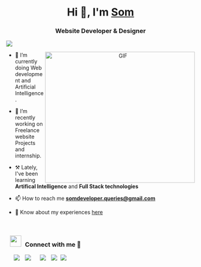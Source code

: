 <h1 align="center">Hi 👋, I'm <a href="https://thevector.xyz" target="blank">
Som</a></h1>
<h3 align="center">Website Developer & Designer</h3>

![](https://komarev.com/ghpvc/?username=VEcTorX009&label=PROFILE+VIEWS)

<!--<p align="left"> <a href="https://twitter.com/100rabhcsmc" target="blank"><img src="https://img.shields.io/twitter/follow/100rabhcsmc?logo=twitter&style=for-the-badge" alt="100rabhcsmc" /></a> </p> -->

<a target="_blank" align="center">
  <img align="right" top="500" height="350" width="400" alt="GIF" src="https://64.media.tumblr.com/dc9305af16aa9a3c60a9ddf026b00480/b9dd63a3352b14fa-4e/s1280x1920/11f42558b5fa54ce96f2d698a453c97c0a3ff692.gif">
</a>

- 🔭 I’m currently doing Web development and Artificial Intelligence. 

- 🌱 I’m recently working on Freelance website Projects and internship.

- ⚒️ Lately, I've been learning **Artifical Intelligence** and **Full Stack technologies** 

- 📫 How to reach me **somdeveloper.queries@gmail.com**

- 📄 Know about my experiences <a href="https://www.thevector.xyz/" target="blank">here</a>
<br/>




 <div align="left"  class="icons-social" style="margin-left: 10px;">
 <h3> <img src="https://media.giphy.com/media/iY8CRBdQXODJSCERIr/giphy.gif" width="30" height="30" style="margin-right: 10px;">Connect with me 🤝 </h3>
        <a style="margin-left: 10px;"  target="_blank" href="https://www.linkedin.com/in/som-s-647318222/">
			<img src="https://img.icons8.com/doodle/40/000000/linkedin--v2.png"></a>
        <a style="margin-left: 10px;" target="_blank" href="https://github.com/VEcTorX009">
		<img src="https://img.icons8.com/doodle/40/000000/github--v1.png"></a>
		<a style="margin-left: 10px;" target="_blank" href="https://stackoverflow.com/users/12053852/saurabh-chavan?tab=profile">
        <a style="margin-left: 10px;" target="_blank" href="https://instagram.com/som.developer">
			<img src="https://img.icons8.com/doodle/40/000000/instagram-new--v2.png"></a>
		<a style="margin-left: 10px;" target="_blank" href="https://twitter.com/home">
			<img src="https://img.icons8.com/doodle/1x/twitter-squared--v2.png" ></a>
		<a style="margin-left: 5px;" target="_blank" href="https://www.thevector.xyz/">
					<img src="https://img.icons8.com/plasticine/0.5x/resume.png" ></a>
      </div>


